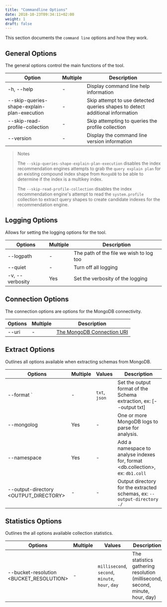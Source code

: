 ```yaml
---
title: "Commandline Options"
date: 2018-10-23T09:34:11+02:00
weight: 1
draft: false
---
```


This section documents the `command line` options and how they work.

## General Options

The general options control the main functions of the tool.

| Option | Multiple | Description |
| ---- | ---- | --- |
| -h, --help | - | Display command line help information |
| --skip-queries-shape-explain-plan-execution | - | Skip attempt to use detected queries shapes to detect additional information |
| --skip-read-profile-collection | - | Skip attempting to queries the profile collection |
| --version | - | Display the command line version information |

> Notes
>
> The `--skip-queries-shape-explain-plan-execution` disables the index recommendation engines
> attempts to grab the `query explain plan` for an existing compound index shape from `MongoDB` to be able to determine
> if the index is a multikey index.
>
> The `--skip-read-profile-collection` disables the index recommendation engine's attempt to
> read the `system.profile` collection to extract query shapes to create candidate indexes
> for the recommendation engine.

## Logging Options

Allows for setting the logging options for the tool.

| Options | Multiple | Description |
| --- | --- | --- |
| --logpath <LOGPATH> | - | The path of the file we wish to log too |
| --quiet | - | Turn off all logging |
| -v, --verbosity | Yes | Set the verbosity of the logging |

## Connection Options

The connection options are options for the MongoDB connectivity.

| Options | Multiple | Description |
| --- | --- | --- |
| --uri <URI> | - | [The MongoDB Connection URI](https://docs.mongodb.com/manual/reference/connection-string/) |

## Extract Options

Outlines all options available when extracting schemas from MongoDB.

| Options | Multiple | Values | Description |
| --- | --- | --- | --- |
| --format <FORMAT>` | - | `txt`, `json` | Set the output format of the Schema extraction, ex: [--output txt] |
| --mongolog <MONGOLOG> | Yes | - | One or more MongoDB logs to parse for analysis. |
| --namespace <NAMESPACE> | Yes | - | Add a namespace to analyse indexes for, format <db.collection>, ex: `db1.coll` |
| --output-directory <OUTPUT_DIRECTORY> | - | - | Output directory for the extracted schemas, ex: `--output-directory ./` |

## Statistics Options

Outlines the all options available collection statistics.

| Options | Multiple | Values | Description |
| --- | --- | --- | --- |
| --bucket-resolution <BUCKET_RESOLUTION> | - | `millisecond`, `second`, `minute`, `hour`, `day` | The statistics gathering resolution (millisecond, second, minute, hour, day) |
